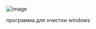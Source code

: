 ![image](https://github.com/user-attachments/assets/baaf6818-c70c-4025-b69f-6b86f331f5ce)

программа для очистки windows
